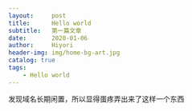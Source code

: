 ```yaml
---
layout:     post
title:      Hello world
subtitle:   第一篇文章
date:       2020-01-06
author:     Hiyori
header-img: img/home-bg-art.jpg
catalog: true
tags:
    - Hello world
---
```

发现域名长期闲置，所以显得蛋疼弄出来了这样一个东西